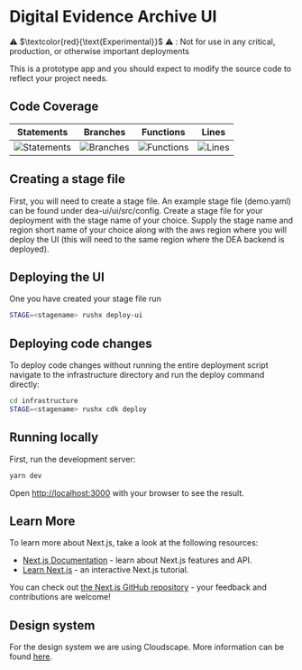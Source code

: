 # Digital Evidence Archive UI

⚠️ $\textcolor{red}{\text{Experimental}}$ ⚠️ : Not for use in any critical, production, or otherwise important deployments

This is a prototype app and you should expect to modify the source code to reflect your project needs.

## Code Coverage

| Statements                                                                                   | Branches                                                                                 | Functions                                                                                  | Lines                                                                              |
| -------------------------------------------------------------------------------------------- | ---------------------------------------------------------------------------------------- | ------------------------------------------------------------------------------------------ | ---------------------------------------------------------------------------------- |
| ![Statements](https://img.shields.io/badge/statements-92.26%25-brightgreen.svg?style=flat) | ![Branches](https://img.shields.io/badge/branches-86.48%25-yellow.svg?style=flat) | ![Functions](https://img.shields.io/badge/functions-85.82%25-yellow.svg?style=flat) | ![Lines](https://img.shields.io/badge/lines-92.8%25-brightgreen.svg?style=flat) |

## Creating a stage file

First, you will need to create a stage file. An example stage file (demo.yaml) can be found under dea-ui/ui/src/config. Create a stage file for your deployment with the stage name of your choice. Supply the stage name and region short name of your choice along with the aws region where you will deploy the UI (this will need to the same region where the DEA backend is deployed).

## Deploying the UI

One you have created your stage file run

```sh
STAGE=<stagename> rushx deploy-ui
```

## Deploying code changes

To deploy code changes without running the entire deployment script navigate to the infrastructure directory and run the deploy command directly:

```sh
cd infrastructure
STAGE=<stagename> rushx cdk deploy
```

## Running locally

First, run the development server:

```sh
yarn dev
```

Open [http://localhost:3000](http://localhost:3000) with your browser to see the result.

## Learn More

To learn more about Next.js, take a look at the following resources:

- [Next.js Documentation](https://nextjs.org/docs) - learn about Next.js features and API.
- [Learn Next.js](https://nextjs.org/learn) - an interactive Next.js tutorial.

You can check out [the Next.js GitHub repository](https://github.com/vercel/next.js/) - your feedback and contributions are welcome!

## Design system

For the design system we are using Cloudscape. More information can be found [here](https://cloudscape.design/).

